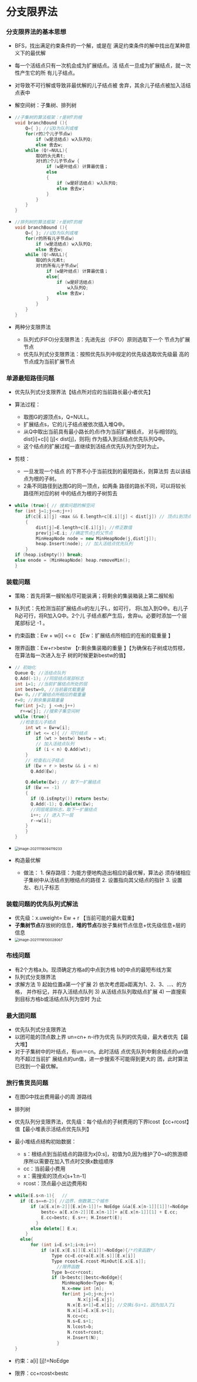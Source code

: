 # 分支限界法

### 分支限界法的基本思想

- BFS，找出满足约束条件的一个解，或是在 满足约束条件的解中找出在某种意义下的最优解

- 每一个活结点只有一次机会成为扩展结点。活 结点一旦成为扩展结点，就一次性产生它的所 有儿子结点。

- 对导致不可行解或导致非最优解的儿子结点被 舍弃，其余儿子结点被加入活结点表中

- 解空间树：子集树、排列树

- ```c++
  //子集树的算法框架：r是树T的根
  void branchBound (){
      Q={ }; //记Q为队列或堆
      for(r的2个儿子节点w)
          if (w是活结点) w入队列Q;
          else 舍去w; 
      while (Q!=NULL){
          取Q的头元素t;
          对t的2个儿子节点w {
              if (w是叶结点) 计算最优值；
              else
              { 
                  if (w是好活结点) w入队列Q;
                  else 舍去w；
              } 
          }            
      }
  }
  
  ```

- ```c++
  //排列树的算法框架：r是树T的根
  void branchBound (){
      Q={ }; //记Q为队列或堆
      for(r的所有儿子节点w)
          if (w是活结点) w入队列Q;
          else 舍去w;
      while (Q!=NULL){
          取Q的头元素t;
          对t的所有儿子节点w{
              if (w是叶结点) 计算最优值；
              else{ 
                  if (w是好活结点) 
                      w入队列Q;
                  else 舍去w；
              } 
          }
      }
  }
  ```

- 两种分支限界法

  - 队列式(FIFO)分支限界法：先进先出（FIFO）原则选取下一个 节点为扩展节点
  - 优先队列式分支限界法：按照优先队列中规定的优先级选取优先级最 高的节点成为当前扩展节点

### 单源最短路径问题

- 优先队列式分支限界法【结点所对应的当前路长最小者优先】
- 算法过程：
  - 取图G的源顶点s，Q=NULL。
  - 扩展结点s，它的儿子结点被依次插入堆Q中。 
  - 从Q中取出当前具有最小路长的点i作为当前扩展结点， 对与i相邻的j, dist[i]+c[i] [j]< dist[j]，则将j 作为插入到活结点优先队列Q中。 
  -  这个结点的扩展过程一直继续到活结点优先队列为空时为止。

- 剪枝：
  - 一旦发现一个结点 的下界不小于当前找到的最短路长，则算法剪 去以该结点为根的子树。
  - 2条不同路径到达图G的同一顶点，如两条 路径的路长不同，可以将较长路径所对应的树 中的结点为根的子树剪去

- ```c++
  while (true){ // 搜索问题的解空间
  for (int j=1;j<=n;j++)
      if(c[E.i][j] <max && E.length+c[E.i][j] < dist[j]) // 顶点i到顶点j可达，且满足控制约束
      { 
          dist[j]=E.length+c[E.i][j]; //修正数值
          prev[j]=E.i; //确定节点j的父节点
          MinHeapNode node = new MinHeapNode(j,dist[j]);
          heap.Insert(node); // 加入活结点优先队列
      }
  if (heap.isEmpty()) break;
  else enode = (MinHeapNode) heap.removeMin();
  }
  
  ```

  

### 装载问题

- 策略：首先将第一艘轮船尽可能装满；将剩余的集装箱装上第二艘轮船

- 队列式：先检测当前扩展结点u的左儿子L，如可行， 将L加入到Q中。右儿子R必可行，将R加入Q中。2个儿 子结点都产生后，舍弃u。必要时添加一个层尾部标记 -1 。

- 约束函数：Ew + w[i] <= c   【Ew：扩展结点所相应的在船的载重量 】

- 限界函数：Ew+r>bestw  【r:剩余集装箱的重量 】【为确保右子树成功剪枝，在算法每一次进入左子 树的时候更新bestw的值】

- ```c++
  // 初始化
  Queue Q; //活结点队列
  Q.Add(-1); //同层结点尾部标志
  int i=1; //当前扩展结点所处的层
  int bestw=0, //当前最优载重量
  Ew= 0，//扩展结点所相应的载重量
  r=0; //剩余集装箱重量
  for(int j=2; j <=n;j++)
  	r+=w[j]; //搜索子集空间树
  while (true){
  	//检查左儿子结点
      int wt = Ew+w[i];
      if (wt <= c){ // 可行结点
          if (wt > bestw) bestw = wt;
          // 加入活结点队列
          if (i < n) Q.Add(wt);
      }
      // 检查右儿子结点
      if (Ew + r > bestw && i < n)
      	Q.Add(Ew);
   
      Q.delete(Ew); // 取下一扩展结点
      if (Ew == -1)
      { 
      	if (Q.isEmpty()) return bestw;
      	Q.Add(-1); Q.delete(Ew);
      	//同层尾部标志，取下一扩展结点
      	i++; // 进入下一层
      	r-=w[i];
      }
      }
  }
  
  ```

  

- <img src="images\image-20211118094119233.png" alt="image-20211118094119233" style="zoom:67%;" />

- 构造最优解
  - 做法： 1. 保存路径：为能方便地构造出相应的最优解，算法必 须存储相应子集树中从活结点到根结点的路径 2. 设置指向其父结点的指针 3. 设置左、右儿子标志

### 装载问题的优先队列式解法

- 优先级：x.uweight= Ew + r 【当前可能的最大载重】
- **子集树节点**存放树的信息，**堆的节点**存放子集树节点信息+优先级信息+层的信息
- <img src="images\image-20211118100028067.png" alt="image-20211118100028067" style="zoom:67%;" />

### 布线问题

- 有2个方格a,b。现须确定方格a的中点到方格 b的中点的最短布线方案
- 队列式分支限界法
- 求解方法 1) 起始位置a第一个扩展    2) 依次考虑距a距离为1、2、3、…、的方格， 并作标记，并存入活结点队列 3) 从活结点队列取结点扩展    4) 一直搜索到目标方格b或活结点队列为空时 为止

### 最大团问题

- 优先队列式分支限界法
- 以团可能的顶点数上界 un=cn+ n-i作为优先 队列的优先级，最大者优先【最大堆】
- 对于子集树中的叶结点，有un＝cn。此时活结 点优先队列中剩余结点的un值均不超过当前扩 展结点的un值，进一步搜索不可能得到更大的 团，此时算法已找到一个最优解。

### 旅行售货员问题

- 在图G中找出费用最小的周 游路线

- 排列树

- 优先队列分支限界法，优先级：每个结点的子树费用的下界lcost【cc+rcost】值【最小堆表示活结点优先队列】

- 最小堆结点结构初始数据：

  - s：根结点到当前结点的路径为x[0:s]，初值为0,因为维护了0~s的旅游顺序所以需要在加入节点时交换x数组顺序
  - cc：当前最小费用
  - x：需搜索的顶点x[s+1:n-1]
  - rcost：顶点最小出边费用和

- ```c++
  while(E.s<n-1){   //
  	if (E.s==n-2){ //边界，倒数第二个城市
  		if (a[E.x[n-2]][E.x[n-1]]!= NoEdge &&a[E.x[n-1]][1]]!=NoEdge && (E.cc+a[E.x[n-2]][E.x[n-1]]+ a[E.x[n-1]][1]<bestc ||bestc=NoEdge)){
  			bestc= a[E.x[n-2]][E.x[n-1]]+ a[E.x[n-1]][1] + E.cc; 
  			E.cc=bestc; E.s++; H.Insert(E);
          }
  		else delete[] E.x;
      }
  	else{
  		for (int i=E.s+1;i<n;i++)
  			if (a[E.x[E.s]][E.x[i]]!=NoEdge){/*约束函数*/
  				Type cc=E.cc+a[E.x[E.s]][E.x[i]]
  				Type rcost=E.rcost-MinOut[E.x[E.s]];
                  //限界函数
  				Type b=cc+rcost;
  				if (b<bestc||bestc=NoEdge}{
  					MinHeapNode<Type> N;
  					N.x=new int [n];
  					for(int j=0;j<n;j++)
                          N.x[j]=E.x[j];
                      N.x[E.s+1]=E.x[i]; //交换i与s+1，因为加入了i
                      N.x[i]=E.x[E.s+1];
                      N.cc=cc;
                      N.s=E.s+1;
                      N.lcost=b;
                      N.rcost=rcost;
                      H.Insert(N);
                  }
  }
  
  ```

  

- 约束：a[i] [j]!=NoEdge
- 限界：cc+rcost<bestc